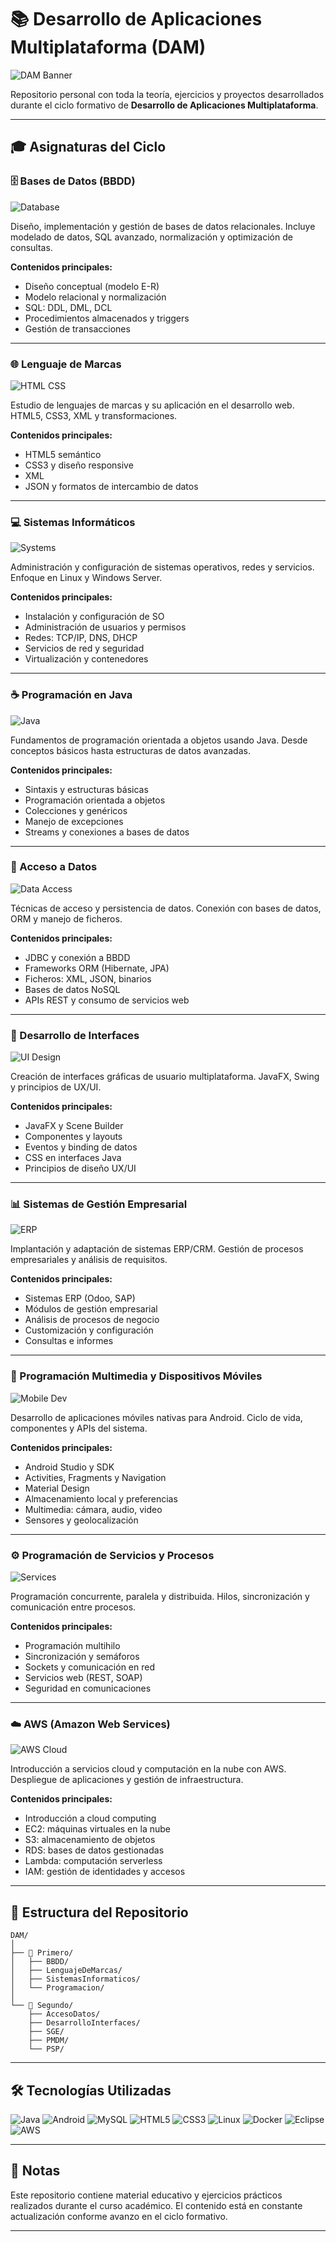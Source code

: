 # 📚 Desarrollo de Aplicaciones Multiplataforma (DAM)

![DAM Banner](https://images.unsplash.com/photo-1517694712202-14dd9538aa97?w=1200&h=300&fit=crop)

Repositorio personal con toda la teoría, ejercicios y proyectos desarrollados durante el ciclo formativo de **Desarrollo de Aplicaciones Multiplataforma**.

---

## 🎓 Asignaturas del Ciclo

### 🗄️ Bases de Datos (BBDD)
![Database](https://images.unsplash.com/photo-1544383835-bda2bc66a55d?w=800&h=400&fit=crop)

Diseño, implementación y gestión de bases de datos relacionales. Incluye modelado de datos, SQL avanzado, normalización y optimización de consultas.

**Contenidos principales:**
- Diseño conceptual (modelo E-R)
- Modelo relacional y normalización
- SQL: DDL, DML, DCL
- Procedimientos almacenados y triggers
- Gestión de transacciones

---

### 🌐 Lenguaje de Marcas
![HTML CSS](https://images.unsplash.com/photo-1542831371-29b0f74f9713?w=800&h=400&fit=crop)

Estudio de lenguajes de marcas y su aplicación en el desarrollo web. HTML5, CSS3, XML y transformaciones.

**Contenidos principales:**
- HTML5 semántico
- CSS3 y diseño responsive
- XML
- JSON y formatos de intercambio de datos

---

### 💻 Sistemas Informáticos
![Systems](https://images.unsplash.com/photo-1558494949-ef010cbdcc31?w=800&h=400&fit=crop)

Administración y configuración de sistemas operativos, redes y servicios. Enfoque en Linux y Windows Server.

**Contenidos principales:**
- Instalación y configuración de SO
- Administración de usuarios y permisos
- Redes: TCP/IP, DNS, DHCP
- Servicios de red y seguridad
- Virtualización y contenedores

---

### ☕ Programación en Java
![Java](https://images.unsplash.com/photo-1517694712202-14dd9538aa97?w=800&h=400&fit=crop)

Fundamentos de programación orientada a objetos usando Java. Desde conceptos básicos hasta estructuras de datos avanzadas.

**Contenidos principales:**
- Sintaxis y estructuras básicas
- Programación orientada a objetos
- Colecciones y genéricos
- Manejo de excepciones
- Streams y conexiones a bases de datos

---

### 🔌 Acceso a Datos
![Data Access](https://images.unsplash.com/photo-1551288049-bebda4e38f71?w=800&h=400&fit=crop)

Técnicas de acceso y persistencia de datos. Conexión con bases de datos, ORM y manejo de ficheros.

**Contenidos principales:**
- JDBC y conexión a BBDD
- Frameworks ORM (Hibernate, JPA)
- Ficheros: XML, JSON, binarios
- Bases de datos NoSQL
- APIs REST y consumo de servicios web

---

### 🎨 Desarrollo de Interfaces
![UI Design](https://images.unsplash.com/photo-1561070791-2526d30994b5?w=800&h=400&fit=crop)

Creación de interfaces gráficas de usuario multiplataforma. JavaFX, Swing y principios de UX/UI.

**Contenidos principales:**
- JavaFX y Scene Builder
- Componentes y layouts
- Eventos y binding de datos
- CSS en interfaces Java
- Principios de diseño UX/UI

---

### 📊 Sistemas de Gestión Empresarial
![ERP](https://images.unsplash.com/photo-1460925895917-afdab827c52f?w=800&h=400&fit=crop)

Implantación y adaptación de sistemas ERP/CRM. Gestión de procesos empresariales y análisis de requisitos.

**Contenidos principales:**
- Sistemas ERP (Odoo, SAP)
- Módulos de gestión empresarial
- Análisis de procesos de negocio
- Customización y configuración
- Consultas e informes

---

### 📱 Programación Multimedia y Dispositivos Móviles
![Mobile Dev](https://images.unsplash.com/photo-1512941937669-90a1b58e7e9c?w=800&h=400&fit=crop)

Desarrollo de aplicaciones móviles nativas para Android. Ciclo de vida, componentes y APIs del sistema.

**Contenidos principales:**
- Android Studio y SDK
- Activities, Fragments y Navigation
- Material Design
- Almacenamiento local y preferencias
- Multimedia: cámara, audio, video
- Sensores y geolocalización

---

### ⚙️ Programación de Servicios y Procesos
![Services](https://images.unsplash.com/photo-1558494949-ef010cbdcc31?w=800&h=400&fit=crop)

Programación concurrente, paralela y distribuida. Hilos, sincronización y comunicación entre procesos.

**Contenidos principales:**
- Programación multihilo
- Sincronización y semáforos
- Sockets y comunicación en red
- Servicios web (REST, SOAP)
- Seguridad en comunicaciones

---

### ☁️ AWS (Amazon Web Services)
![AWS Cloud](https://images.unsplash.com/photo-1451187580459-43490279c0fa?w=800&h=400&fit=crop)

Introducción a servicios cloud y computación en la nube con AWS. Despliegue de aplicaciones y gestión de infraestructura.

**Contenidos principales:**
- Introducción a cloud computing
- EC2: máquinas virtuales en la nube
- S3: almacenamiento de objetos
- RDS: bases de datos gestionadas
- Lambda: computación serverless
- IAM: gestión de identidades y accesos

---

## 📂 Estructura del Repositorio

```
DAM/
│
├── 📘 Primero/
│   ├── BBDD/
│   ├── LenguajeDeMarcas/
│   ├── SistemasInformaticos/
│   └── Programacion/
│
└── 📕 Segundo/
    ├── AccesoDatos/
    ├── DesarrolloInterfaces/
    ├── SGE/
    ├── PMDM/
    └── PSP/
```

---

## 🛠️ Tecnologías Utilizadas

![Java](https://img.shields.io/badge/Java-ED8B00?style=for-the-badge&logo=openjdk&logoColor=white)
![Android](https://img.shields.io/badge/Android-3DDC84?style=for-the-badge&logo=android&logoColor=white)
![MySQL](https://img.shields.io/badge/MySQL-4479A1?style=for-the-badge&logo=mysql&logoColor=white)
![HTML5](https://img.shields.io/badge/HTML5-E34F26?style=for-the-badge&logo=html5&logoColor=white)
![CSS3](https://img.shields.io/badge/CSS3-1572B6?style=for-the-badge&logo=css3&logoColor=white)
![Linux](https://img.shields.io/badge/Linux-FCC624?style=for-the-badge&logo=linux&logoColor=black)
![Docker](https://img.shields.io/badge/Docker-2496ED?style=for-the-badge&logo=docker&logoColor=white)
![Eclipse](https://img.shields.io/badge/Eclipse_IDE-2C2255?style=for-the-badge&logo=eclipse&logoColor=white)
![AWS](https://img.shields.io/badge/AWS-232F3E?style=for-the-badge&logo=amazon-aws&logoColor=white)



---

## 📝 Notas

Este repositorio contiene material educativo y ejercicios prácticos realizados durante el curso académico. El contenido está en constante actualización conforme avanzo en el ciclo formativo.

---
